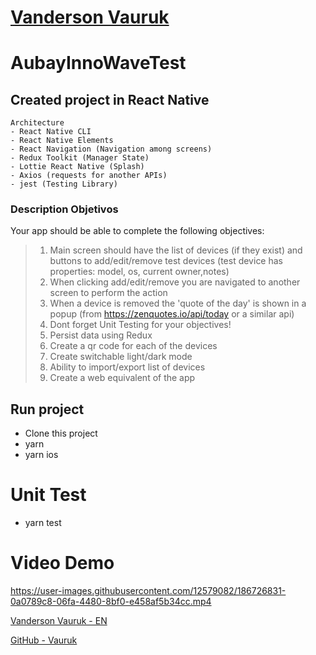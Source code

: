# [Vanderson Vauruk](https://www.linkedin.com/in/vauruk/?locale=en_US)

# AubayInnoWaveTest

## Created project in React Native

```
Architecture
- React Native CLI
- React Native Elements
- React Navigation (Navigation among screens)
- Redux Toolkit (Manager State)
- Lottie React Native (Splash)
- Axios (requests for another APIs)
- jest (Testing Library)
```

### Description Objetivos
Your app should be able to complete the following objectives:
>1. Main screen should have the list of devices (if they exist) and buttons to add/edit/remove 
test devices (test device has properties: model, os, current owner,notes)
>2. When clicking add/edit/remove you are navigated to another screen to perform the action
>3. When a device is removed the 'quote of the day' is shown in a popup (from https://zenquotes.io/api/today or a similar api)
>4. Dont forget Unit Testing for your objectives!
>5. Persist data using Redux
>6. Create a qr code for each of the devices
>7. Create switchable light/dark mode
>8. Ability to import/export list of devices
>9. Create a web equivalent of the app


## Run project
- Clone this project 
- yarn 
- yarn ios

# Unit Test
- yarn test 


# Video Demo
https://user-images.githubusercontent.com/12579082/186726831-0a0789c8-06fa-4480-8bf0-e458af5b34cc.mp4


[Vanderson Vauruk - EN](https://www.linkedin.com/in/vauruk/?locale=en_US)

[GitHub - Vauruk](https://github.com/vauruk)
